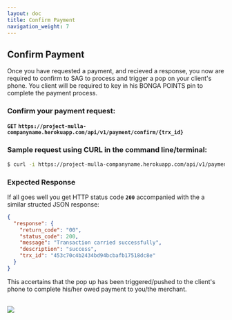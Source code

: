 ```yaml
---
layout: doc
title: Confirm Payment
navigation_weight: 7
---
```


## Confirm Payment

Once you have requested a payment, and recieved a response, you now are required to confirm to SAG
to process and trigger a pop on your client's phone. You client will be required to key in his
BONGA POINTS pin to complete the payment process.

### Confirm your payment request:

__`GET`__ __`https://project-mulla-companyname.herokuapp.com/api/v1/payment/confirm/{trx_id}`__

### Sample request using CURL in the command line/terminal:

```bash
$ curl -i https://project-mulla-companyname.herokuapp.com/api/v1/payment/confirm/453c70c4b2434bd94bcbafb17518dc8e
```

### Expected Response

If all goes well you get HTTP status code **`200`** accompanied with the a similar structed JSON response:

```json
{
  "response": {
    "return_code": "00",
    "status_code": 200,
    "message": "Transaction carried successfully",
    "description": "success",
    "trx_id": "453c70c4b2434bd94bcbafb17518dc8e"
  }
}
```

This accertains that the pop up has been triggered/pushed to the client's phone to complete his/her
owed payment to you/the merchant.

<br />
<img class="img-responsive" src="http://res.cloudinary.com/dpmk2cnpi/image/upload/c_scale,q_97,w_320/v1465975912/mpesa-api-ussd-pop-up_tcjsmi.jpg">
